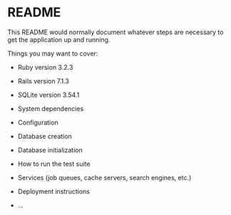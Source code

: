 # README

This README would normally document whatever steps are necessary to get the
application up and running.

Things you may want to cover:

* Ruby version
3.2.3

* Rails version
7.1.3

* SQLite version
3.54.1

* System dependencies

* Configuration

* Database creation

* Database initialization

* How to run the test suite

* Services (job queues, cache servers, search engines, etc.)

* Deployment instructions

* ...
